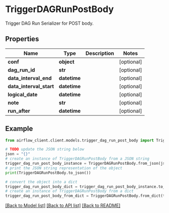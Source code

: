 # TriggerDAGRunPostBody

Trigger DAG Run Serializer for POST body.

## Properties

Name | Type | Description | Notes
------------ | ------------- | ------------- | -------------
**conf** | **object** |  | [optional] 
**dag_run_id** | **str** |  | [optional] 
**data_interval_end** | **datetime** |  | [optional] 
**data_interval_start** | **datetime** |  | [optional] 
**logical_date** | **datetime** |  | [optional] 
**note** | **str** |  | [optional] 
**run_after** | **datetime** |  | [optional] 

## Example

```python
from airflow_client.client.models.trigger_dag_run_post_body import TriggerDAGRunPostBody

# TODO update the JSON string below
json = "{}"
# create an instance of TriggerDAGRunPostBody from a JSON string
trigger_dag_run_post_body_instance = TriggerDAGRunPostBody.from_json(json)
# print the JSON string representation of the object
print(TriggerDAGRunPostBody.to_json())

# convert the object into a dict
trigger_dag_run_post_body_dict = trigger_dag_run_post_body_instance.to_dict()
# create an instance of TriggerDAGRunPostBody from a dict
trigger_dag_run_post_body_from_dict = TriggerDAGRunPostBody.from_dict(trigger_dag_run_post_body_dict)
```
[[Back to Model list]](../README.md#documentation-for-models) [[Back to API list]](../README.md#documentation-for-api-endpoints) [[Back to README]](../README.md)


